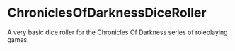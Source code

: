 # ChroniclesOfDarknessDiceRoller
A very basic dice roller for the Chronicles Of Darkness series of roleplaying games.
